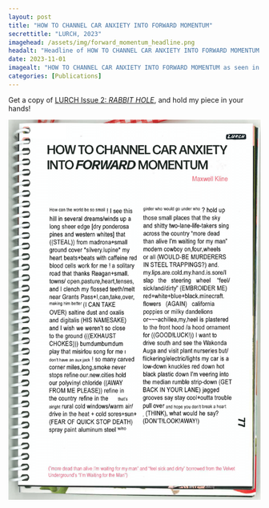 ```yaml
---
layout: post
title: "HOW TO CHANNEL CAR ANXIETY INTO FORWARD MOMENTUM"
secrettitle: "LURCH, 2023"
imagehead: /assets/img/forward_momentum_headline.png
headalt: "Headline of HOW TO CHANNEL CAR ANXIETY INTO FORWARD MOMENTUM as seen in Lurch Zine, Issue 2."
date: 2023-11-01
imagealt: "HOW TO CHANNEL CAR ANXIETY INTO FORWARD MOMENTUM as seen in Lurch Zine, Issue 2."
categories: [Publications]
---
```


Get a copy of <a href ="https://lurchzine.bigcartel.com/product/issue-02-rabbit-hole">LURCH Issue 2: _RABBIT HOLE_</a>, and hold my piece in your hands!

<img src="/assets/img/forward_momentum_full.png" alt="{{ post.imagealt }}" width="790">
